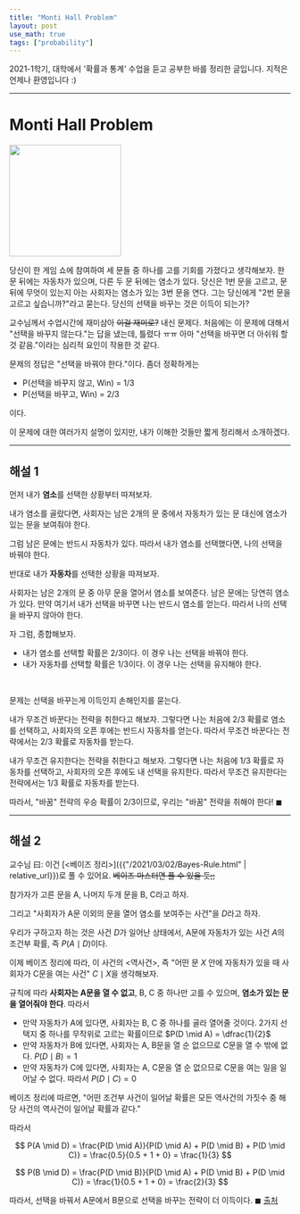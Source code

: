 ```yaml
---
title: "Monti Hall Problem"
layout: post
use_math: true
tags: ["probability"]
---
```


2021-1학기, 대학에서 '확률과 통계' 수업을 듣고 공부한 바를 정리한 글입니다. 지적은 언제나 환영입니다 :)

<hr/>

# Monti Hall Problem

<div class="statement" markdown="1">

<div class="img-wrapper">
<img src= "https://upload.wikimedia.org/wikipedia/commons/thumb/3/3f/Monty_open_door.svg/440px-Monty_open_door.svg.png" style="width:200px;">
</div>

당신이 한 게임 쇼에 참여하여 세 문들 중 하나를 고를 기회를 가졌다고 생각해보자. 한 문 뒤에는 자동차가 있으며, 다른 두 문 뒤에는 염소가 있다. 당신은 1번 문을 고르고, 문 뒤에 무엇이 있는지 아는 사회자는 염소가 있는 3번 문을 연다. 그는 당신에게 "2번 문을 고르고 싶습니까?"라고 묻는다. 당신의 선택을 바꾸는 것은 이득이 되는가?

</div>


교수님께서 수업시간에 재미삼아 ~~이걸 재미로?~~ 내신 문제다. 처음에는 이 문제에 대해서 "선택을 바꾸지 않는다."는 답을 냈는데, 틀렸다 ㅠㅠ 아마 "선택을 바꾸면 더 아쉬워 할 것 같음."이라는 심리적 요인이 작용한 것 같다.

문제의 정답은 "선택을 바꿔야 한다."이다. 좀더 정확하게는 

- P(선택을 바꾸지 않고, Win) = 1/3
- P(선택을 바꾸고, Win) = 2/3

이다.

이 문제에 대한 여러가지 설명이 있지만, 내가 이해한 것들만 짧게 정리해서 소개하겠다.

<hr/>

## 해설 1

먼저 내가 **염소**를 선택한 상황부터 따져보자.

내가 염소를 골랐다면, 사회자는 남은 2개의 문 중에서 자동차가 있는 문 대신에 염소가 있는 문을 보여줘야 한다.

그럼 남은 문에는 반드시 자동차가 있다. 따라서 내가 염소를 선택했다면, 나의 선택을 바꿔야 한다.


반대로 내가 **자동차**를 선택한 상황을 따져보자. 

사회자는 남은 2개의 문 중 아무 문을 열어서 염소를 보여준다. 남은 문에는 당연히 염소가 있다. 만약 여기서 내가 선택을 바꾸면 나는 반드시 염소를 얻는다. 따라서 나의 선택을 바꾸지 않아야 한다.

자 그럼, 종합해보자.

- 내가 염소를 선택할 확률은 2/3이다. 이 경우 나는 선택을 바꿔야 한다.
- 내가 자동차를 선택할 확률은 1/3이다. 이 경우 나는 선택을 유지해야 한다.

<br/>

문제는 선택을 바꾸는게 이득인지 손해인지를 묻는다.

내가 무조건 바꾼다는 전략을 취한다고 해보자. 그렇다면 나는 처음에 2/3 확률로 염소를 선택하고, 사회자의 오픈 후에는 반드시 자동차를 얻는다. 따라서 무조건 바꾼다는 전략에서는 2/3 확률로 자동차를 받는다.

내가 무조건 유지한다는 전략을 취한다고 해보자. 그렇다면 나는 처음에 1/3 확률로 자동차를 선택하고, 사회자의 오픈 후에도 내 선택을 유지한다. 따라서 무조건 유지한다는 전략에서는 1/3 확률로 자동차를 받는다.

따라서, "바꿈" 전략의 우승 확률이 2/3이므로, 우리는 "바꿈" 전략을 취해야 한다! $\blacksquare$


<hr/>

## 해설 2

교수님 曰: 이건 [\<베이즈 정리\>]({{"/2021/03/02/Bayes-Rule.html" | relative_url}})로 풀 수 있어요. ~~베이즈 마스터면 풀 수 있을 듯;;~~

참가자가 고른 문을 $\textsf{A}$, 나머지 두개 문을 $\textsf{B}$, $\textsf{C}$라고 하자. 

그리고 "사회자가 $\textsf{A}$문 이외의 문을 열어 염소를 보여주는 사건"을 $D$라고 하자.

우리가 구하고자 하는 것은 사건 $D$가 일어난 상태에서, $\textsf{A}$문에 자동차가 있는 사건 $A$의 조건부 확률, 즉 $P(A \mid D)$이다.

이제 베이즈 정리에 따라, 이 사건의 \<역사건\>, 즉 "어떤 문 $X$ 안에 자동차가 있을 때 사회자가 $\textsf{C}$문을 여는 사건" $C \mid X$을 생각해보자. 

규칙에 따라 **사회자는 $\textsf{A}$문을 열 수 없고**, $\textsf{B}$, $\textsf{C}$ 중 하나만 고를 수 있으며, **염소가 있는 문을 열어줘야 한다**. 따라서 

- 만약 자동차가 $\textsf{A}$에 있다면, 사회자는 $\textsf{B}$, $\textsf{C}$ 중 하나를 골라 열어줄 것이다. 2가지 선택지 중 하나를 무작위로 고르는 확률이므로 $P(D \mid A) = \dfrac{1}{2}$
- 만약 자동차가 $\textsf{B}$에 있다면, 사회자는 $\textsf{A}$, $\textsf{B}$문을 열 순 없으므로 $\textsf{C}$문을 열 수 밖에 없다. $P(D \mid B) = 1$
- 만약 자동차가 $\textsf{C}$에 있다면, 사회자는 $\textsf{A}$, $\textsf{C}$문을 열 순 없으므로 $\textsf{C}$문을 여는 일을 일어날 수 없다. 따라서 $P(D \mid C) = 0$

베이즈 정리에 따르면, "어떤 조건부 사건이 일어날 확률은 모든 역사건의 가짓수 중 해당 사건의 역사건이 일어날 확률과 같다."

따라서

$$
P(A \mid D) = \frac{P(D \mid A)}{P(D \mid A) + P(D \mid B) + P(D \mid C)} = \frac{0.5}{0.5 + 1 + 0} = \frac{1}{3}
$$

$$
P(B \mid D) = \frac{P(D \mid B)}{P(D \mid A) + P(D \mid B) + P(D \mid C)} = \frac{1}{0.5 + 1 + 0} = \frac{2}{3}
$$

따라서, 선택을 바꿔서 $\textsf{A}$문에서 $\textsf{B}$문으로 선택을 바꾸는 전략이 더 이득이다. $\blacksquare$ [출처](https://namu.wiki/w/%EB%AA%AC%ED%8B%B0%20%ED%99%80%20%EB%AC%B8%EC%A0%9C#s-3.3)